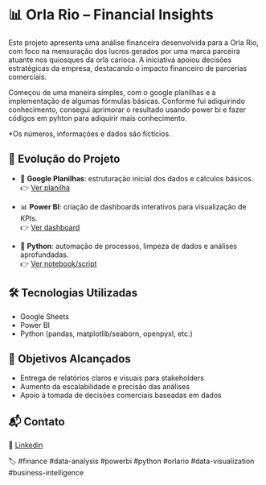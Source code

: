 # 📊 Orla Rio – Financial Insights

Este projeto apresenta uma análise financeira desenvolvida para a Orla Rio, com foco na mensuração dos lucros gerados por uma marca parceira atuante nos quiosques da orla carioca. A iniciativa apoiou decisões estratégicas da empresa, destacando o impacto financeiro de parcerias comerciais.

Começou de uma maneira simples, com o google planilhas e a implementação de algumas fórmulas básicas. Conforme fui adiquirindo conhecimento, consegui aprimorar o resultado usando power bi e fazer códigos em pyhton para adiquirir mais conhecimento. 

*Os números, informações e dados são fictícios.

## 🔄 Evolução do Projeto

- 📄 **Google Planilhas**: estruturação inicial dos dados e cálculos básicos.  
  👉 [Ver planilha](https://docs.google.com/spreadsheets/d/1EowafF_jBbzyYgcIYKX4A-TA6_fxcqvkBLvBEjxhso4/edit?usp=sharing)
  
- 📊 **Power BI**: criação de dashboards interativos para visualização de KPIs.  
  👉 [Ver dashboard](LINK_AQUI)

- 🐍 **Python**: automação de processos, limpeza de dados e análises aprofundadas.  
  👉 [Ver notebook/script](LINK_AQUI)


## 🛠️ Tecnologias Utilizadas

- Google Sheets
- Power BI
- Python (pandas, matplotlib/seaborn, openpyxl, etc.)

## 🚀 Objetivos Alcançados

- Entrega de relatórios claros e visuais para stakeholders
- Aumento da escalabilidade e precisão das análises
- Apoio à tomada de decisões comerciais baseadas em dados


## 📬 Contato

🔗 [Linkedin](https://wwww.linkedin.com/in/jhennife)

🏷️ #finance #data-analysis #powerbi #python #orlario #data-visualization #business-intelligence
